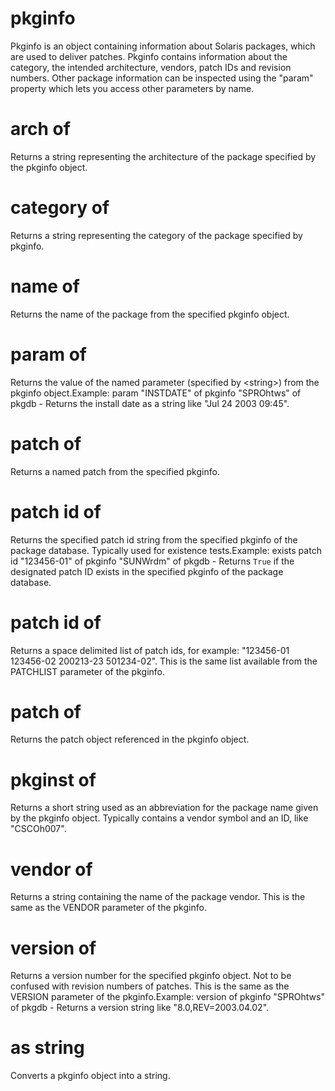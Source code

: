 # pkginfo

Pkginfo is an object containing information about Solaris packages, which are used to deliver patches. Pkginfo contains information about the category, the intended architecture, vendors, patch IDs and revision numbers. Other package information can be inspected using the &quot;param&quot; property which lets you access other parameters by name.

# arch of <pkginfo>

Returns a string representing the architecture of the package specified by the pkginfo object.

# category of <pkginfo>

Returns a string representing the category of the package specified by pkginfo.

# name of <pkginfo>

Returns the name of the package from the specified pkginfo object.

# param <string> of <pkginfo>

Returns the value of the named parameter (specified by &lt;string&gt;) from the pkginfo object.Example: param &quot;INSTDATE&quot; of pkginfo &quot;SPROhtws&quot; of pkgdb - Returns the install date as a string like &quot;Jul 24 2003 09:45&quot;.

# patch <string> of <pkginfo>

Returns a named patch from the specified pkginfo.

# patch id <string> of <pkginfo>

Returns the specified patch id string from the specified pkginfo of the package database. Typically used for existence tests.Example: exists patch id &quot;123456-01&quot; of pkginfo &quot;SUNWrdm&quot; of pkgdb  - Returns `True` if the designated patch ID exists in the specified pkginfo of the package database.

# patch id of <pkginfo>

Returns a space delimited list of patch ids, for example: &quot;123456-01 123456-02 200213-23 501234-02&quot;. This is the same list available from the PATCHLIST parameter of the pkginfo.

# patch of <pkginfo>

Returns the patch object referenced in the pkginfo object.

# pkginst of <pkginfo>

Returns a short string used as an abbreviation for the package name given by the pkginfo object. Typically contains a vendor symbol and an ID, like &quot;CSCOh007&quot;.

# vendor of <pkginfo>

Returns a string containing the name of the package vendor. This is the same as the VENDOR parameter of the pkginfo.

# version of <pkginfo>

Returns a version number for the specified pkginfo object. Not to be confused with revision numbers of patches. This is the same as the VERSION parameter of the pkginfo.Example: version of pkginfo &quot;SPROhtws&quot; of pkgdb - Returns a version string like &quot;8.0,REV=2003.04.02&quot;.

# <pkginfo> as string

Converts a pkginfo object into a string.
